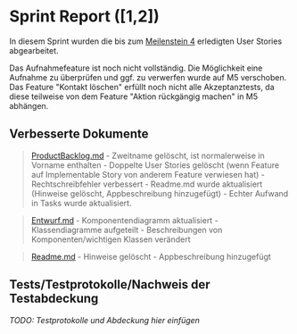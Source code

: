 # Sprint Report ([1,2])

In diesem Sprint wurden die bis zum [Meilenstein 4](https://sopra.informatik.uni-stuttgart.de/sopra-ws1617/sopra-team-16/milestones/1) erledigten User Stories abgearbeitet.

Das Aufnahmefeature ist noch nicht vollständig. Die Möglichkeit eine Aufnahme zu überprüfen und ggf. zu verwerfen wurde auf M5 verschoben.
Das Feature "Kontakt löschen" erfüllt noch nicht alle Akzeptanztests, da diese teilweise von dem Feature "Aktion rückgängig machen" in M5 abhängen.


## Verbesserte Dokumente
> [ProductBacklog.md](../ProductBacklog.md)
    - Zweitname gelöscht, ist normalerweise in Vorname enthalten
    - Doppelte User Stories gelöscht (wenn Feature auf Implementable Story von anderem Feature verwiesen hat)
    - Rechtschreibfehler verbessert
    - Readme.md wurde aktualisiert (Hinweise gelöscht, Appbeschreibung hinzugefügt)
    - Echter Aufwand in Tasks wurde aktualisiert.
    
> [Entwurf.md](../Entwurf.md)
    - Komponentendiagramm aktualisiert
    - Klassendiagramme aufgeteilt
    - Beschreibungen von Komponenten/wichtigen Klassen verändert
    
> [Readme.md](.../Readme.md)
    - Hinweise gelöscht
    - Appbeschreibung hinzugefügt

## Tests/Testprotokolle/Nachweis der Testabdeckung

*TODO: Testprotokolle und Abdeckung hier einfügen*